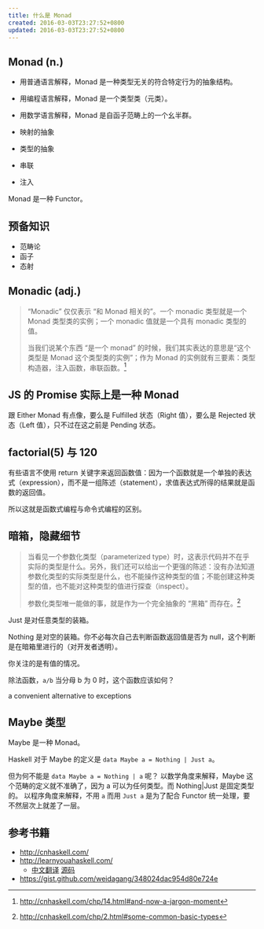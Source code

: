 ```yaml
---
title: 什么是 Monad
created: 2016-03-03T23:27:52+0800
updated: 2016-03-03T23:27:52+0800
---
```



## Monad (n.)

- 用普通语言解释，Monad 是一种类型无关的符合特定行为的抽象结构。
- 用编程语言解释，Monad 是一个类型类（元类）。
- 用数学语言解释，Monad 是自函子范畴上的一个幺半群。

- 映射的抽象
- 类型的抽象

- 串联
- 注入

Monad 是一种 Functor。

## 预备知识

- 范畴论
- 函子
- 态射

## Monadic (adj.)

> “Monadic” 仅仅表示 “和 Monad 相关的”。一个 monadic 类型就是一个 Monad 类型类的实例；一个 monadic 值就是一个具有 monadic 类型的值。
>
> 当我们说某个东西 “是一个 monad” 的时候，我们其实表达的意思是“这个类型是 Monad 这个类型类的实例”；作为 Monad 的实例就有三要素：类型构造器，注入函数，串联函数。[^1]

[^1]: http://cnhaskell.com/chp/14.html#and-now-a-jargon-moment


## JS 的 Promise 实际上是一种 Monad

跟 Either Monad 有点像，要么是 Fulfilled 状态（Right 值），要么是 Rejected 状态（Left 值），只不过在这之前是 Pending 状态。

## factorial(5) 与 120

有些语言不使用 return 关键字来返回函数值：因为一个函数就是一个单独的表达式（expression），而不是一组陈述（statement），求值表达式所得的结果就是函数的返回值。

所以这就是函数式编程与命令式编程的区别。


## 暗箱，隐藏细节

>当看见一个参数化类型（parameterized type）时，这表示代码并不在乎实际的类型是什么。另外，我们还可以给出一个更强的陈述：没有办法知道参数化类型的实际类型是什么，也不能操作这种类型的值；不能创建这种类型的值，也不能对这种类型的值进行探查（inspect）。
>
>参数化类型唯一能做的事，就是作为一个完全抽象的 “黑箱” 而存在。[^2]

[^2]: http://cnhaskell.com/chp/2.html#some-common-basic-types

Just 是对任意类型的装箱。

Nothing 是对空的装箱。你不必每次自己去判断函数返回值是否为 null，这个判断是在暗箱里进行的（对开发者透明）。

你关注的是有值的情况。

除法函数，`a/b` 当分母 b 为 0 时，这个函数应该如何？

a convenient alternative to exceptions


## Maybe 类型

Maybe 是一种 Monad。

Haskell 对于 Maybe 的定义是 `data Maybe a = Nothing | Just a`。

但为何不能是 `data Maybe a = Nothing | a` 呢？
以数学角度来解释，Maybe 这个范畴的定义就不准确了，因为 a 可以为任何类型。而 Nothing|Just 是固定类型的。
以程序角度来解释，不用 `a` 而用 `Just a` 是为了配合 Functor 统一处理，要不然层次上就差了一层。


## 参考书籍

- http://cnhaskell.com/
- http://learnyouahaskell.com/
  - [中文翻译](https://learnyouahaskell.mno2.org/zh-cn) [源码](https://github.com/MnO2/learnyouahaskell-zh)
- https://gist.github.com/weidagang/348024dac954d80e724e
